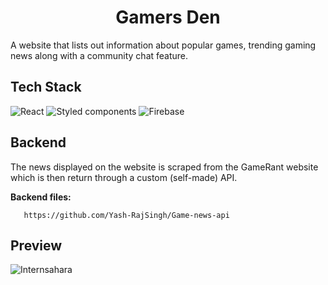<div align="center">

# Gamers Den

</div>

A website that lists out information about popular games, trending gaming news along with a community chat feature.

## Tech Stack
![React](https://img.shields.io/badge/React-20232A?style=for-the-badge&logo=react&logoColor=61DAFB)
![Styled components](https://img.shields.io/badge/styled--components-DB7093?style=for-the-badge&logo=styled-components&logoColor=white)
![Firebase](https://img.shields.io/badge/firebase-ffca28?style=for-the-badge&logo=firebase&logoColor=black)

## Backend
The news displayed on the website is scraped from the GameRant website which is then return through a custom (self-made) API.

**Backend files:**
```http
   https://github.com/Yash-RajSingh/Game-news-api
```


## Preview
![Internsahara](https://user-images.githubusercontent.com/85413348/183247141-9a0dd17a-59fc-4679-9d22-c8e5554f798f.png)


